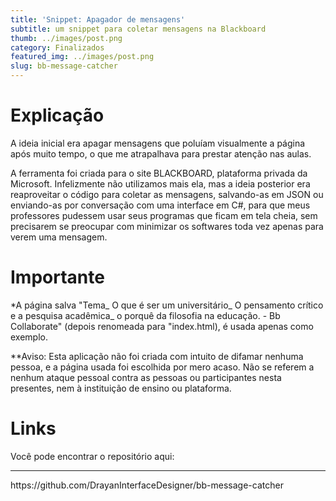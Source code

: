 ```yaml
---
title: 'Snippet: Apagador de mensagens'
subtitle: um snippet para coletar mensagens na Blackboard
thumb: ../images/post.png
category: Finalizados
featured_img: ../images/post.png
slug: bb-message-catcher
---
```


# Explicação

A ideia inicial era apagar mensagens que poluíam visualmente a página após muito tempo, o que me atrapalhava para prestar atenção nas aulas.

A ferramenta foi criada para o site BLACKBOARD, plataforma privada da Microsoft. Infelizmente não utilizamos mais ela, mas a ideia posterior era reaproveitar o código para coletar as mensagens, salvando-as em JSON ou enviando-as por conversação com uma interface em C#, para que meus professores pudessem usar seus programas que ficam em tela cheia, sem precisarem se preocupar com minimizar os softwares toda vez apenas para verem uma mensagem.


# Importante

*A página salva "Tema_ O que é ser um universitário_ O pensamento crítico e a pesquisa acadêmica_ o porquê da filosofia na educação. - Bb Collaborate"
(depois renomeada para "index.html), é usada apenas como exemplo.

**Aviso: Esta aplicação não foi criada com intuito de difamar nenhuma pessoa, e a página usada foi escolhida por mero acaso.
Não se referem a nenhum ataque pessoal contra as pessoas ou participantes nesta presentes, nem à instituição de ensino ou plataforma.


# Links

Você pode encontrar o repositório aqui:
<hr>
https://github.com/DrayanInterfaceDesigner/bb-message-catcher
